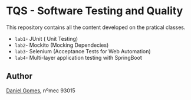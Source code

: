 # TQS - Software Testing and Quality

This repository contains all the content developed on the pratical classes.

- `lab1`- JUnit ( Unit Testing)
- `lab2`- Mockito (Mocking Dependecies)
- `lab3`- Selenium (Acceptance Tests for Web Automation)
- `lab4`- Multi-layer application testing with SpringBoot

## Author

[Daniel Gomes](https://github.com/DanielGomes14), nºmec 93015
